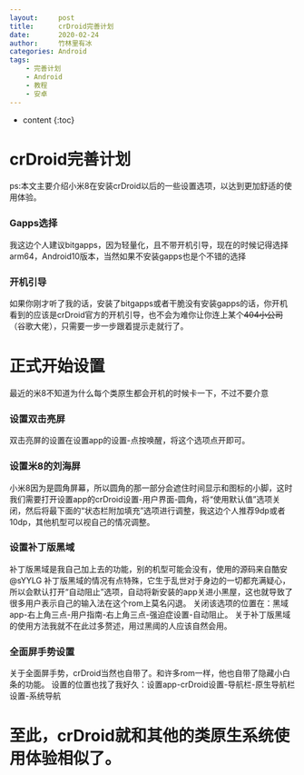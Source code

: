 ```yaml
---
layout:     post
title:      crDroid完善计划
date:       2020-02-24
author:     竹林里有冰
categories: Android
tags:
    - 完善计划
    - Android
    - 教程
    - 安卓
---
```


* content
{:toc}

# crDroid完善计划

ps:本文主要介绍小米8在安装crDroid以后的一些设置选项，以达到更加舒适的使用体验。

### Gapps选择
我这边个人建议bitgapps，因为轻量化，且不带开机引导，现在的时候记得选择arm64，Android10版本，当然如果不安装gapps也是个不错的选择
### 开机引导
如果你刚才听了我的话，安装了bitgapps或者干脆没有安装gapps的话，你开机看到的应该是crDroid官方的开机引导，也不会为难你让你连上某个~~404小公司~~（谷歌大佬），只需要一步一步跟着提示走就行了。
# 正式开始设置
最近的米8不知道为什么每个类原生都会开机的时候卡一下，不过不要介意
### 设置双击亮屏
双击亮屏的设置在设置app的设置-点按唤醒，将这个选项点开即可。
### 设置米8的刘海屏
小米8因为是圆角屏幕，所以圆角的那一部分会遮住时间显示和图标的小脚，这时我们需要打开设置app的crDroid设置-用户界面-圆角，将“使用默认值”选项关闭，然后将最下面的“状态栏附加填充”选项进行调整，我这边个人推荐9dp或者10dp，其他机型可以视自己的情况调整。
### 设置补丁版黑域
补丁版黑域是我自己加上去的功能，别的机型可能会没有，使用的源码来自酷安@sYYLG
补丁版黑域的情况有点特殊，它生于乱世对于身边的一切都充满疑心，所以会默认打开“自动阻止”选项，自动将新安装的app关进小黑屋，这也就导致了很多用户表示自己的输入法在这个rom上莫名闪退。
关闭该选项的位置在：黑域app-右上角三点-用户指南-右上角三点-强迫症设置-自动阻止。
关于补丁版黑域的使用方法我就不在此过多赘述，用过黑阈的人应该自然会用。
### 全面屏手势设置
关于全面屏手势，crDroid当然也自带了。和许多rom一样，他也自带了隐藏小白条的功能。
设置的位置也找了我好久：设置app-crDroid设置-导航栏-原生导航栏设置-系统导航

# 至此，crDroid就和其他的类原生系统使用体验相似了。
